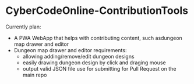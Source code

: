 # CyberCodeOnline-ContributionTools

Currently plan:
- A PWA WebApp that helps with contributing content, such asdungeon map drawer and editor
- Dungeon map drawer and editor requirements:
    - allowing adding/remove/edit dungeon designs
    - easily drawing dungeon design by click and draging mouse
    - output valid JSON file use for submitting for Pull Request on the main repo
